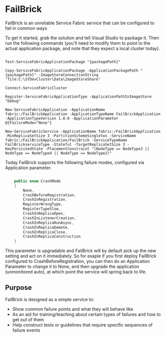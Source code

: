 # FailBrick
FailBrick is an unreliable Service Fabric service that can be configured to fail in common ways

To get it started, grab the solution and tell Visual Studio to package it. Then run the following commands (you'll need to modify them to point to the actual application package, and note that they expect a local cluster today).

``` posh

Test-ServiceFabricApplicationPackage "{packagePath}"

Copy-ServiceFabricApplicationPackage -ApplicationPackagePath "{packagePath}" -ImageStoreConnectionString "file:C:\SfDevCluster\Data\ImageStoreShare"

Connect-ServiceFabricCluster

Register-ServiceFabricApplicationType -ApplicationPathInImageStore "Debug"

New-ServiceFabricApplication -ApplicationName fabric:/FailBrickApplication -ApplicationTypeName FailBrickApplication -ApplicationTypeVersion 1.0.0 -ApplicationParameter @{FailureMode="None"}

New-ServiceFabricService -ApplicationName fabric:/FailBrickApplication -MinReplicaSetSize 3 -PartitionSchemeSingleton -ServiceName fabric:/FailBrickApplication/FailBrick -ServiceTypeName FailBrickserviceType -Stateful -TargetReplicaSetSize 3 -HasPersistedState -PlacementConstraint "(NodeType == NodeType3 || NodeType == NodeType4 || NodeType == NodeType2)"

```

Today FailBrick supports the following failure modes, configured via Application parameter. 

``` csharp

    public enum CrashMode
    {
        None,
        CrashBeforeRegistration,
        CrashInRegistration,
        RegisterWrongType,
        RegisterTypeSlow,
        CrashInReplicaOpen,
        CrashInListenerCreation,
        CrashInReplicaRunAsync,
        CrashInReplicaDemote,
        CrashInReplicaClose,
        CrashInReplicaConstruction
    }
  ```

This parameter is upgradable and FailBrick will by default pick up the new setting and act on it immediately. So for exaple if you first deploy FailBrick configured to CrashBeforeRegistration, you can then do an Application Parameter to change it to None, and then upgrade the application (unmonitored auto), at which point the service will spring back to life. 

## Purpose
FailBrick is designed as a simple service to:

 - Show common failure points and what they will behave like
 - As an aid for training/teaching about certain types of failures and how to get out of them
 - Help construct tests or guidelines that require specific sequences of failure events
